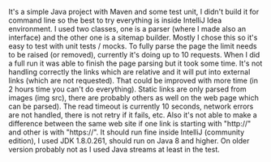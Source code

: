 It's a simple Java project with Maven and some test unit, I didn't build it for command line so the best to try everything is inside IntelliJ Idea environment. I used two classes, one is a parser (where I made also an interface) and the other one is a sitemap builder. Mostly I chose this so it's easy to test with unit tests / mocks.
To fully parse the page the limit needs to be raised (or removed), currently it's doing up to 10 requests. When I did a full run it was able to finish the page parsing but it took some time.
It's not handling correctly the links which are relative and it will put into external links (which are not requested). That could be improved with more time (in 2 hours time you can't do everything). Static links are only parsed from images (img src), there are probably others as well on the web page which can be parsed). The read timeout is currently 10 seconds, network errors are not handled, there is not retry if it fails, etc. Also it's not able to make a difference between the same web site if one link is starting with "http://" and other is with "https://".
It should run fine inside IntelliJ (community edition), I used JDK 1.8.0.261, should run on Java 8 and higher. On older version probably not as I used Java streams at least in the test.
